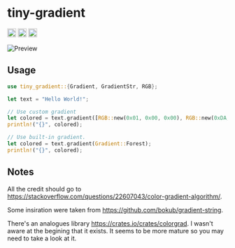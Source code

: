 tiny-gradient
=============

[<img alt="github" src="https://img.shields.io/badge/github-zhiburt/tiny--gradient-8da0cb?style=for-the-badge&labelColor=555555&logo=github" height="20">](https://github.com/zhiburt/tiny-gradient/)
[<img alt="crates.io" src="https://img.shields.io/crates/v/tiny-gradient.svg?style=for-the-badge&color=fc8d62&logo=rust" height="20">](https://crates.io/crates/tiny-gradient)
[<img alt="docs.rs" src="https://img.shields.io/badge/docs.rs-tiny--gradient-66c2a5?style=for-the-badge&labelColor=555555&logo=docs.rs" height="20">](https://docs.rs/tiny-gradient)

<picture>
  <source media="(prefers-color-scheme: dark)" srcset="https://user-images.githubusercontent.com/20165848/180790191-63252827-64ef-4d09-8a01-384f78bf8bb1.png">
  <img alt="Preview" src="https://user-images.githubusercontent.com/20165848/180790008-b1100184-ce27-42c9-8c60-8628e5833794.png">
</picture>

## Usage

```rust
use tiny_gradient::{Gradient, GradientStr, RGB};

let text = "Hello World!";

// Use custom gradient
let colored = text.gradient([RGB::new(0x01, 0x00, 0x00), RGB::new(0xDA, 0x00, 0xFF)]);
println!("{}", colored);

// Use built-in gradient.
let colored = text.gradient(Gradient::Forest);
println!("{}", colored);
```

## Notes

All the credit should go to https://stackoverflow.com/questions/22607043/color-gradient-algorithm/.

Some insiration were taken from https://github.com/bokub/gradient-string.

There's an analogues library https://crates.io/crates/colorgrad.
I wasn't aware at the begining that it exists.
It seems to be more mature so you may need to take a look at it.
